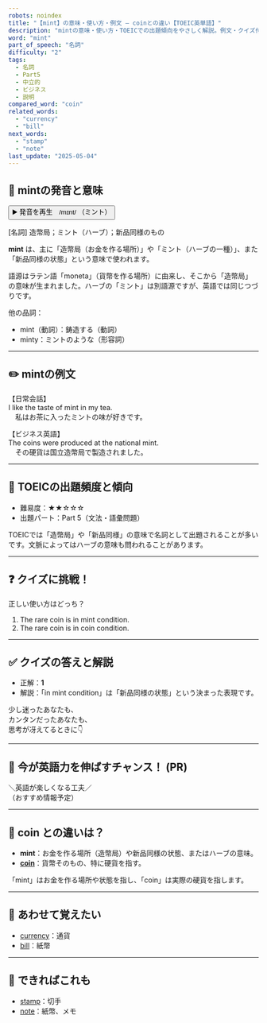 ```yaml
---
robots: noindex
title: "【mint】の意味・使い方・例文 ― coinとの違い【TOEIC英単語】"
description: "mintの意味・使い方・TOEICでの出題傾向をやさしく解説。例文・クイズ付きでcoinとの違いもわかりやすく学べます。"
word: "mint"
part_of_speech: "名詞"
difficulty: "2"
tags:
  - 名詞
  - Part5
  - 中立的
  - ビジネス
  - 説明
compared_word: "coin"
related_words:
  - "currency"
  - "bill"
next_words:
  - "stamp"
  - "note"
last_update: "2025-05-04"
---
```


## 🔰 mintの発音と意味

<button class="play-audio" onclick="playTTS('mint')">
  <span class="play-audio-main">
    ▶️ 発音を再生　/mɪnt/
  </span>
  <span class="play-audio-sub">
    （ミント）
  </span>
</button>

[名詞] 造幣局；ミント（ハーブ）；新品同様のもの

**mint** は、主に「造幣局（お金を作る場所）」や「ミント（ハーブの一種）」、また「新品同様の状態」という意味で使われます。

語源はラテン語「moneta」（貨幣を作る場所）に由来し、そこから「造幣局」の意味が生まれました。ハーブの「ミント」は別語源ですが、英語では同じつづりです。

他の品詞：  
- mint（動詞）：鋳造する（動詞）
- minty：ミントのような（形容詞）

---

## ✏️ mintの例文

【日常会話】  
I like the taste of mint in my tea.  
　私はお茶に入ったミントの味が好きです。

【ビジネス英語】  
The coins were produced at the national mint.  
　その硬貨は国立造幣局で製造されました。

---

## 🎯 TOEICの出題頻度と傾向

- 難易度：★★☆☆☆
- 出題パート：Part 5（文法・語彙問題）

TOEICでは「造幣局」や「新品同様」の意味で名詞として出題されることが多いです。文脈によってはハーブの意味も問われることがあります。

---

## ❓ クイズに挑戦！

正しい使い方はどっち？

1. The rare coin is in mint condition.  
2. The rare coin is in coin condition.

---

## ✅ クイズの答えと解説

- 正解：**1**
- 解説：「in mint condition」は「新品同様の状態」という決まった表現です。

少し迷ったあなたも、  
カンタンだったあなたも、  
思考が冴えてるときに👇️

---

## 🚀 今が英語力を伸ばすチャンス！ (PR)

<div class="info-center">
＼英語が楽しくなる工夫／<br>  
（おすすめ情報予定）
</div>

---

## 🤔  coin との違いは？

- **mint**：お金を作る場所（造幣局）や新品同様の状態、またはハーブの意味。
- **[coin](/word/coin/)**：貨幣そのもの、特に硬貨を指す。

「mint」はお金を作る場所や状態を指し、「coin」は実際の硬貨を指します。

---

## 🧩 あわせて覚えたい

- [currency](/word/currency/)：通貨
- [bill](/word/bill/)：紙幣

---

## 📖 できればこれも

- [stamp](/word/stamp/)：切手
- [note](/word/note/)：紙幣、メモ

<!-- cvid: aid15_bid25 -->
